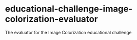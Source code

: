# educational-challenge-image-colorization-evaluator

The evaluator for the Image Colorization educational challenge
